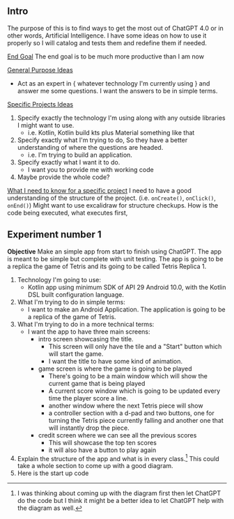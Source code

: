 ```toc
```

## Intro
The purpose of this is to find ways to get the most out of ChatGPT 4.0 or in other words, Artificial Intelligence. I have some ideas on how to use it properly so I will catalog and tests them and redefine them if needed. 

<u>End Goal</u>
The end goal is to be much more productive than I am now

<u>General Purpose Ideas</u>
- Act as an expert in { whatever technology I'm currently using } and answer me some questions. I want the answers to be in simple terms.

<u>Specific Projects Ideas</u>
1. Specify exactly the technology I'm using along with any outside libraries I might want to use.
	- i.e. Kotlin, Kotlin build kts plus Material something like that
2. Specify exactly what I'm trying to do, So they have a better understanding of where the questions are headed.
	- i.e. I'm trying to build an application.
3. Specify exactly what I want it to do. 
	- I want you to provide me with working code
4. Maybe provide the whole code?

<u>What I need to know for a specific project</u>
I need to have a good understanding of the structure of the project. (i.e. `onCreate()`, `onClick()`, `onEnd()`) Might want to use excalidraw for structure checkups. How is the code being executed, what executes first, 


## Experiment number 1
**Objective**
Make an simple app from start to finish using ChatGPT. The app is meant to be simple but complete with unit testing. The app is going to be a replica the game of Tetris and its going to be called Tetris Replica 1.

1. Technology I'm going to use:
	- Kotlin app using minimum SDK of API 29 Android 10.0, with the Kotlin DSL built configuration language.
2. What I'm trying to do in simple terms:
	- I want to make an Android Application. The application is going to be a replica of the game of Tetris. 
3. What I'm trying to do in a more technical terms:
	- I want the app to have three main screens:
		- intro screen showcasing the title.
			- This screen will only have the tile and a "Start" button which will start the game.
			- I want the title to have some kind of animation. 
		- game screen is where the game is going to be played
			- There's going to be a main window which will show the current game that is being played
			- A current score window which is going to be updated every time the player score a line.
			- another window where the next Tetris piece will show
			- a controller section with a d-pad and two buttons, one for turning the Tetris piece currently falling and another one that will instantly drop the piece.
		- credit screen where we can see all the previous scores
			- This will showcase the top ten scores
			- it will also have a button to play again
1. Explain the structure of the app and what is in every class.[^1] This could take a whole section to come up with a good diagram.
2. Here is the start up code



[^1]: I was thinking about coming up with the diagram first then let ChatGPT do the code but I think it might be a better idea to let ChatGPT help with the diagram as well.
